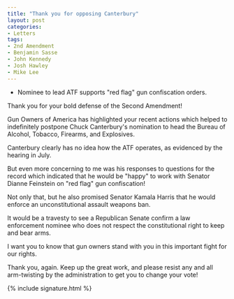 ```yaml
---
title: "Thank you for opposing Canterbury"
layout: post
categories:
- Letters
tags:
- 2nd Amendment
- Benjamin Sasse
- John Kennedy
- Josh Hawley
- Mike Lee
---
```


- Nominee to lead ATF supports "red flag" gun confiscation orders.

Thank you for your bold defense of the Second Amendment!

Gun Owners of America has highlighted your recent actions which helped to indefinitely postpone Chuck Canterbury's nomination to head the Bureau of Alcohol, Tobacco, Firearms, and Explosives.

Canterbury clearly has no idea how the ATF operates, as evidenced by the hearing in July.

But even more concerning to me was his responses to questions for the record which indicated that he would be "happy" to work with Senator Dianne Feinstein on "red flag" gun confiscation!

Not only that, but he also promised Senator Kamala Harris that he would enforce an unconstitutional assault weapons ban.

It would be a travesty to see a Republican Senate confirm a law enforcement nominee who does not respect the constitutional right to keep and bear arms.

I want you to know that gun owners stand with you in this important fight for our rights.

Thank you, again. Keep up the great work, and please resist any and all arm-twisting by the administration to get you to change your vote!

{% include signature.html %}
